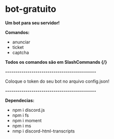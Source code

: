 # bot-gratuito
**Um bot para seu servidor!**

**Comandos:**
* anunciar
* ticket
* captcha

**Todos os comandos são em SlashCommands {/}**


**---------------------------------------------**

Coloque o token do seu bot no arquivo config.json!

**---------------------------------------------**

**Dependecias:**
* npm i discord.js
* npm i fs
* npm i moment
* npm i ms
* nmp i discord-html-transcripts



